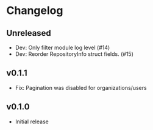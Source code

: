 # Changelog

## Unreleased

- Dev: Only filter module log level (#14)
- Dev: Reorder RepositoryInfo struct fields. (#15)

## v0.1.1

- Fix: Pagination was disabled for organizations/users

## v0.1.0

- Initial release
